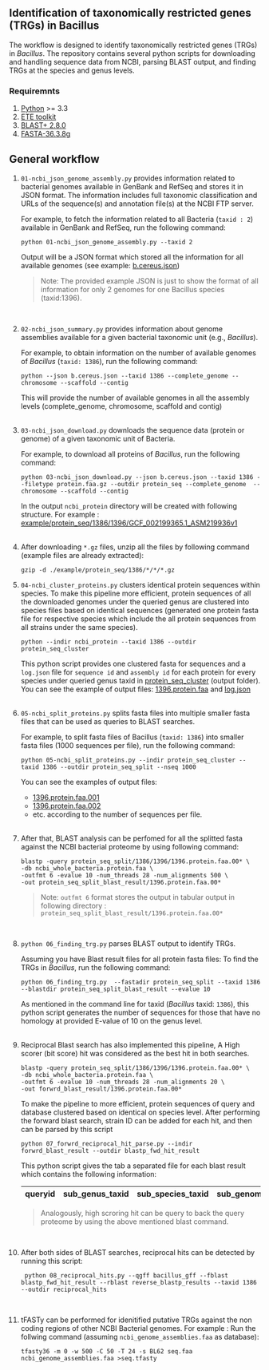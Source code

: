 ## Identification of taxonomically restricted genes (TRGs) in Bacillus 

The workflow is designed to identify taxonomically restricted genes (TRGs) in *Bacillus*. The repository contains several python scripts for downloading and handling sequence data from NCBI, parsing BLAST output, and finding TRGs at the species and genus levels.

### Requiremnts
1. [Python](https://www.python.org/) >= 3.3
2. [ETE toolkit](http://etetoolkit.org/)
3. [BLAST+ 2.8.0](https://ftp.ncbi.nlm.nih.gov/blast/executables/blast+/)
4. [FASTA-36.3.8g](https://fasta.bioch.virginia.edu/wrpearson/fasta/fasta36/)

## General workflow

1. `01-ncbi_json_genome_assembly.py` provides information related to bacterial genomes available in GenBank and RefSeq and stores it in JSON format. The information includes full taxonomic
    classification and URLs of the sequence(s) and annotation file(s) at the NCBI FTP server.

    For example, to fetch the information related to all Bacteria (`taxid : 2`) available in GenBank and RefSeq, run the following command:

    ```
    python 01-ncbi_json_genome_assembly.py --taxid 2  
    ```

    Output will be a JSON format which stored all the information for all available genomes (see example: [b.cereus.json](./example/b.cereus.json))  <br />
    > Note: The provided example JSON is just to show the format of all information for only 2 genomes for one Bacillus species (taxid:1396). <br />
    <br />
2. `02-ncbi_json_summary.py` provides information about genome assemblies available for a given bacterial taxonomic unit (e.g., *Bacillus*).

    For example, to obtain information on the number of available genomes of *Bacillus* (`taxid: 1386`), run the following command:

    ```
    python --json b.cereus.json --taxid 1386 --complete_genome --chromosome --scaffold --contig  
    ```

    This will provide the number of available genomes in all the assembly levels (complete_genome, chromosome, scaffold and contig)  <br />
    <br />
3. `03-ncbi_json_download.py` downloads the sequence data (protein or genome) of a given taxonomic unit of Bacteria.

    For example, to download all proteins of *Bacillus*, run the 
    following command:

    ```
    python 03-ncbi_json_download.py --json b.cereus.json --taxid 1386 --filetype protein.faa.gz --outdir protein_seq --complete_genome  --chromosome --scaffold --contig
    ```

    In the output `ncbi_protein` directory will be created with following structure. For example : [example/protein_seq/1386/1396/GCF_002199365.1_ASM219936v1](./example/protein_seq/1386/1396/GCF_002199365.1_ASM219936v1/)  <br />
    <br />
4. After downloading `*.gz` files, unzip all the files by following command (example files are already extracted):

    ```
    gzip -d ./example/protein_seq/1386/*/*/*.gz
    ```

5. `04-ncbi_cluster_proteins.py` clusters identical protein sequences within species. To make this pipeline more efficient, protein sequences of all the downloaded genomes under the queried genus are clustered into species files based on identical sequences (generated one protein fasta file for respective species which include the all protein sequences from all strains under the same species).

    ``` 
    python --indir ncbi_protein --taxid 1386 --outdir protein_seq_cluster
    ```

    This python script provides one clustered fasta for sequences and a `log.json` file for `sequence id` and `assembly id` for each protein for every species under queried genus taxid in [protein_seq_cluster](./example/protein_seq_cluster) (output folder). You can see the example of output files: [1396.protein.faa](./example/protein_seq_cluster/1386/1396/1396.protein.faa) and  [log.json](./example/protein_seq_cluster/1386/1396/log.json)  <br />
    <br />
6. `05-ncbi_split_proteins.py` splits fasta files into multiple smaller fasta files that can be used as queries to BLAST searches.

    For example, to split fasta files of Bacillus (`taxid: 1386`) into smaller fasta files (1000 sequences per file), run the following command:

    ```
    python 05-ncbi_split_proteins.py --indir protein_seq_cluster --taxid 1386 --outdir protein_seq_split --nseq 1000 
    ```

    You can see the examples of output files: 
    - [1396.protein.faa.001](./example/protein_seq_split/1386/1396/1396.protein.faa.001) 
    - [1396.protein.faa.002](./example/protein_seq_split/1386/1396/1396.protein.faa.002)
    - etc. according to the number of sequences per file.  <br />
    <br />
7. After that, BLAST analysis can be perfomed for all the splitted fasta against the NCBI bacterial proteome by using following command:

    ```
    blastp -query protein_seq_split/1386/1396/1396.protein.faa.00* \
    -db ncbi_whole_bacteria.protein.faa \
    -outfmt 6 -evalue 10 -num_threads 28 -num_alignments 500 \
    -out protein_seq_split_blast_result/1396.protein.faa.00*
    ```

    > Note: `outfmt 6` format stores the output in tabular output in following directory : ```protein_seq_split_blast_result/1396.protein.faa.00*```  <br />
    <br />
8. `python 06_finding_trg.py` parses BLAST output to identify TRGs.

    Assuming you have Blast result files for all protein fasta files: To find the TRGs in *Bacillus*, run the following command: 

    ``` 
    python 06_finding_trg.py  --fastadir protein_seq_split --taxid 1386 --blastdir protein_seq_split_blast_result --evalue 10
    ```

    As mentioned in the command line for taxid (*Bacillus* taxid: `1386`), this python script generates the number of sequences for those that have no homology at provided E-value of 10 on the genus level. 
    <br /><br />

9. Reciprocal Blast search has also implemented this pipeline, A High scorer (bit score) hit was considered as the best hit in both searches. 

    ```
    blastp -query protein_seq_split/1386/1396/1396.protein.faa.00* \
    -db ncbi_whole_bacteria.protein.faa \
    -outfmt 6 -evalue 10 -num_threads 28 -num_alignments 20 \
    -out forwrd_blast_result/1396.protein.faa.00*
    ```

    To make the pipeline to more efficient, protein sequences of query and database clustered based on identical on species level. After performing the forward blast search, strain ID can be added for each hit, and then can be parsed by this script

    ```
    python 07_forwrd_reciprocal_hit_parse.py --indir forwrd_blast_result --outdir blastp_fwd_hit_result
    ```

    This python script gives the tab a separated file for each blast result which contains the following information:
    
   
    | queryid |sub_genus_taxid |sub_species_taxid | sub_genome | subject_besthit_ids|
    | --- | --- | --- | --- |--- |
    
    
    > Analogously, high scroring hit can be query to back the query proteome by using the above mentioned blast command.
    <br />

10. After both sides of BLAST searches, reciprocal hits can be detected by running this script:

    ```
     python 08_reciprocal_hits.py --qgff bacillus_gff --fblast blastp_fwd_hit_result --rblast reverse_blastp_results --taxid 1386 --outdir reciprocal_hits
    ```
    <br />

11. tFASTy can be performed for idenitified putative TRGs against the non coding regions of other NCBI Bacterial genomes.
    For example : Run the follwing command (assuming `ncbi_genome_assemblies.faa` as database):

    ```
    tfasty36 -m 0 -w 500 -C 50 -T 24 -s BL62 seq.faa ncbi_genome_assemblies.faa >seq.tfasty
    ```

